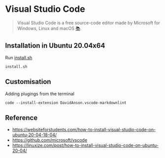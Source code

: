 # Visual Studio Code 
> Visual Studio Code is a free source-code editor made by Microsoft for Windows, Linux and macOS [:books:](https://en.wikipedia.org/wiki/Visual_Studio_Code).

## Installation in Ubuntu 20.04x64
Run [install.sh](install.sh)
```
install.sh
```
## Customisation
Adding plugings from the terminal
```
code --install-extension DavidAnson.vscode-markdownlint
```

## Reference
* https://websiteforstudents.com/how-to-install-visual-studio-code-on-ubuntu-20-04-18-04/
* https://github.com/microsoft/vscode
* https://linuxize.com/post/how-to-install-visual-studio-code-on-ubuntu-20-04/ 

